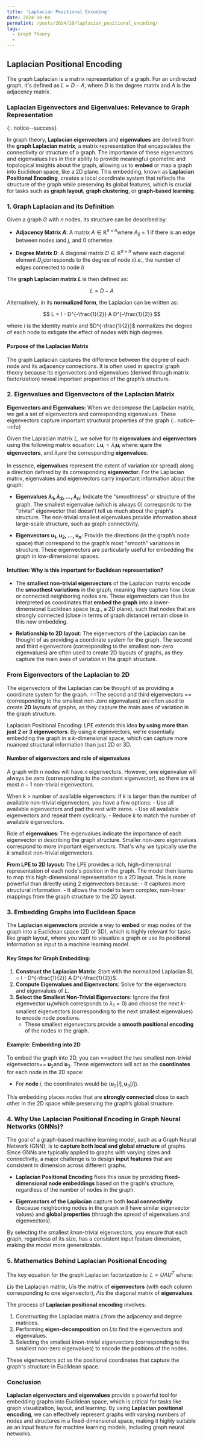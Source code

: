 ```yaml
---
title: 'Laplacian Positional Encoding'
date: 2024-10-04
permalink: /posts/2024/10/laplacian_positional_encoding/
tags:
  - Graph Theory
  - 
---
```



## Laplacian Positional Encoding


The graph Laplacian is a matrix representation of a graph. For an undirected graph, it's defined as $L = D - A$, where $D$ is the degree matrix and $A$ is the adjacency matrix.
### Laplacian Eigenvectors and Eigenvalues: Relevance to Graph Representation
{:. notice--success}

In graph theory, **Laplacian eigenvectors** and **eigenvalues** are derived from the **graph Laplacian matrix**, a matrix representation that encapsulates the connectivity or structure of a graph. The importance of these eigenvectors and eigenvalues lies in their ability to provide meaningful geometric and topological insights about the graph, allowing us to **embed** or map a graph into Euclidean space, like a 2D plane. This embedding, known as **Laplacian Positional Encoding**, creates a local coordinate system that reflects the structure of the graph while preserving its global features, which is crucial for tasks such as **graph layout**, **graph clustering**, or **graph-based learning**.
### 1. **Graph Laplacian and its Definition**

Given a graph $G$ with $n$ nodes, its structure can be described by:

- **Adjacency Matrix $A$**: A matrix $A \in \mathbb{R}^{n \times n}$where $A_{ij} = 1$ if there is an edge between nodes $i$and $j$, and 0 otherwise.
  
- **Degree Matrix $D$**: A diagonal matrix $D \in \mathbb{R}^{n \times n}$ where each diagonal element $D_{ii}$corresponds to the degree of node $i$(i.e., the number of edges connected to node $i$)

The **graph Laplacian matrix $L$** is then defined as:

$$
L = D - A
$$

Alternatively, in its **normalized form**, the Laplacian can be written as:

$$
L = I - D^{-\frac{1}{2}} A D^{-\frac{1}{2}}
$$

where $I$ is the identity matrix and $D^{-\frac{1}{2}}$ normalizes the degree of each node to mitigate the effect of nodes with high degrees.

#### Purpose of the Laplacian Matrix
The graph Laplacian captures the difference between the degree of each node and its adjacency connections. It is often used in spectral graph theory because its eigenvectors and eigenvalues (derived through matrix factorization) reveal important properties of the graph’s structure.

### 2. **Eigenvalues and Eigenvectors of the Laplacian Matrix**

**Eigenvectors and Eigenvalues:** When we decompose the Laplacian matrix, we get a set of eigenvectors and corresponding eigenvalues. These eigenvectors capture important structural properties of the graph
{:. notice--info}

Given the Laplacian matrix $L$, we solve for its **eigenvalues** and **eigenvectors** using the following matrix equation:
$L \mathbf{u}_i = \lambda_i \mathbf{u}_i$
where:
$\mathbf{u}_i$are the **eigenvectors**, and
$\lambda_i$are the corresponding **eigenvalues**.

In essence, **eigenvalues** represent the extent of variation (or spread) along a direction defined by its corresponding **eigenvector**. For the Laplacian matrix, eigenvalues and eigenvectors carry important information about the graph:

- **Eigenvalues $\lambda_1, \lambda_2, ..., \lambda_n$**: Indicate the "smoothness" or structure of the graph. The smallest eigenvalue (which is always 0) corresponds to the "trivial" eigenvector that doesn't tell us much about the graph's structure. The non-trivial smallest eigenvalues provide information about large-scale structure, such as graph connectivity.
  
- **Eigenvectors $\mathbf{u}_1, \mathbf{u}_2, ..., \mathbf{u}_n$**: Provide the directions (in the graph’s node space) that correspond to the graph’s most "smooth" variations in structure. These eigenvectors are particularly useful for embedding the graph in low-dimensional spaces.

#### Intuition: Why is this important for Euclidean representation?
- The **smallest non-trivial eigenvectors** of the Laplacian matrix encode the **smoothest variations** in the graph, meaning they capture how close or connected neighboring nodes are. These eigenvectors can thus be interpreted as coordinates that **embed the graph** into a lower-dimensional Euclidean space (e.g., a 2D plane), such that nodes that are strongly connected (close in terms of graph distance) remain close in this new embedding.

- **Relationship to 2D layout**: The eigenvectors of the Laplacian can be thought of as providing a coordinate system for the graph. The second and third eigenvectors (corresponding to the smallest non-zero eigenvalues) are often used to create 2D layouts of graphs, as they capture the main axes of variation in the graph structure.

### From Eigenvectors of the Laplacian to 2D 
The eigenvectors of the Laplacian can be thought of as providing a coordinate system for the graph. ==The second and third eigenvectors ==(corresponding to the smallest non-zero eigenvalues) are often used to create **2D** layouts of graphs, as they capture the main axes of variation in the graph structure.

Laplacian Positional Encoding: LPE extends this idea **by using more than just 2 or 3 eigenvectors**. By using $k$ eigenvectors, we're essentially embedding the graph in a $k$-dimensional space, which can capture more nuanced structural information than just 2D or 3D.

#### Number of eigenvectors and role of eigenvalues
A graph with n nodes will have $n$ eigenvectors. However, one eigenvalue will always be zero (corresponding to the constant eigenvector), so there are at most $n-1$ non-trivial eigenvectors.

When $k$ > number of available eigenvectors: If $k$ is larger than the number of available non-trivial eigenvectors, you have a few options:
    - Use all available eigenvectors and pad the rest with zeros.
    - Use all available eigenvectors and repeat them cyclically.
    - Reduce $k$ to match the number of available eigenvectors.

Role of **eigenvalues**: The eigenvalues indicate the importance of each eigenvector in describing the graph structure. Smaller non-zero eigenvalues correspond to more important eigenvectors. That's why we typically use the $k$ smallest non-trivial eigenvectors.

**From LPE to 2D layout:** 
The LPE provides a rich, high-dimensional representation of each node's position in the graph. The model then learns to map this high-dimensional representation to a 2D layout. This is more powerful than directly using 2 eigenvectors because:
    - It captures more structural information.
    - It allows the model to learn complex, non-linear mappings from the graph structure to the 2D layout.
### 3. **Embedding Graphs into Euclidean Space**

The **Laplacian eigenvectors** provide a way to **embed** or map nodes of the graph into a Euclidean space (2D or 3D), which is highly relevant for tasks like graph layout, where you want to visualize a graph or use its positional information as input to a machine learning model.

#### Key Steps for Graph Embedding:
1. **Construct the Laplacian Matrix**: Start with the normalized Laplacian $L = I - D^{-\frac{1}{2}} A D^{-\frac{1}{2}}$.
2. **Compute Eigenvalues and Eigenvectors**: Solve for the eigenvectors and eigenvalues of $L$.
3. **Select the Smallest Non-Trivial Eigenvectors**: Ignore the first eigenvector $\mathbf{u}_1$(which corresponds to $\lambda_1 = 0$) and choose the next $k$-smallest eigenvectors (corresponding to the next smallest eigenvalues) to encode node positions.
   - These smallest eigenvectors provide a **smooth positional encoding** of the nodes in the graph.

#### Example: Embedding into 2D
To embed the graph into 2D, you can ==select the two smallest non-trivial eigenvectors== $\mathbf{u}_2$and $\mathbf{u}_3$. These eigenvectors will act as the **coordinates** for each node in the 2D space:
- For **node** $i$, the coordinates would be $(\mathbf{u}_2[i], \mathbf{u}_3[i])$.

This embedding places nodes that are **strongly connected** close to each other in the 2D space while preserving the graph’s global structure.

### 4. **Why Use Laplacian Positional Encoding in Graph Neural Networks (GNNs)?**

The goal of a graph-based machine learning model, such as a Graph Neural Network (GNN), is to **capture both local and global structure** of graphs. Since GNNs are typically applied to graphs with varying sizes and connectivity, a major challenge is to design **input features** that are consistent in dimension across different graphs.

- **Laplacian Positional Encoding** fixes this issue by providing **fixed-dimensional node embeddings** based on the graph's structure, regardless of the number of nodes in the graph.
  
- **Eigenvectors of the Laplacian** capture both **local connectivity** (because neighboring nodes in the graph will have similar eigenvector values) and **global properties** (through the spread of eigenvalues and eigenvectors). 

By selecting the smallest $k$non-trivial eigenvectors, you ensure that each graph, regardless of its size, has a consistent input feature dimension, making the model more generalizable.

### 5. **Mathematics Behind Laplacian Positional Encoding**

The key equation for the graph Laplacian factorization is:
$L = U \Lambda U^T$
where:

$L$is the Laplacian matrix,
$U$is the matrix of **eigenvectors** (with each column corresponding to one eigenvector),
$\Lambda$is the diagonal matrix of **eigenvalues**.

The process of **Laplacian positional encoding** involves:
1. Constructing the Laplacian matrix $L$from the adjacency and degree matrices.
2. Performing **eigen-decomposition** on $L$to find the eigenvectors and eigenvalues.
3. Selecting the smallest $k$non-trivial eigenvectors (corresponding to the smallest non-zero eigenvalues) to encode the positions of the nodes.

These eigenvectors act as the positional coordinates that capture the graph's structure in Euclidean space.


### Conclusion
**Laplacian eigenvectors and eigenvalues** provide a powerful tool for embedding graphs into Euclidean space, which is critical for tasks like graph visualization, layout, and learning. By using **Laplacian positional encoding**, we can effectively represent graphs with varying numbers of nodes and structures in a fixed-dimensional space, making it highly suitable as an input feature for machine learning models, including graph neural networks.
